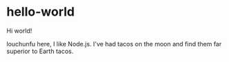 # hello-world

Hi world!

louchunfu here, I like Node.js.
I've had tacos on the moon and find them far superior to Earth tacos.
